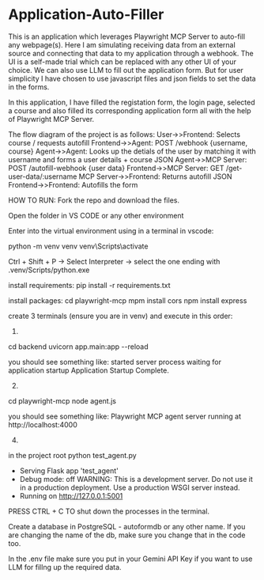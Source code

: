 # Application-Auto-Filler
This is an application which leverages Playwright MCP Server to auto-fill any webpage(s). Here I am simulating receiving data from an external source and connecting that data to my application through a webhook. The UI is a self-made trial which can be replaced with any other UI of your choice. We can also use LLM to fill out the application form. But for user simplicity I have chosen to use javascript files and json fields to set the data in the forms. 

In this application, I have filled the registation form, the login page, selected a course and also filled its corresponding application form all with the help of Playwright MCP Server.

The flow diagram of the project is as follows:
User->>Frontend: Selects course / requests autofill
Frontend->>Agent: POST /webhook {username, course}
Agent->>Agent: Looks up the detials of the user by matching it with username and forms a user details + course JSON
Agent->>MCP Server: POST /autofill-webhook {user data}
Frontend->>MCP Server: GET /get-user-data/:username
MCP Server->>Frontend: Returns autofill JSON
Frontend->>Frontend: Autofills the form


HOW TO RUN:
Fork the repo and download the files.

Open the folder in VS CODE or any other environment

Enter into the virtual environment using in a terminal in vscode:

python -m venv venv
venv\Scripts\activate       

Ctrl + Shift + P -> Select Interpreter -> select the one ending with .venv/Scripts/python.exe 

install requirements:
pip install -r requirements.txt

install packages:
cd playwright-mcp
mpm install cors
npm install express 


create 3 terminals (ensure you are in venv) and execute in this order:

1.
cd backend
uvicorn app.main:app --reload

you should see something like:
started server process
waiting for application startup
Application Startup Complete.

2.
cd playwright-mcp
node agent.js

you should see something like:
Playwright MCP agent server running at http://localhost:4000

4.
in the project root
python test_agent.py

 * Serving Flask app 'test_agent'
 * Debug mode: off
WARNING: This is a development server. Do not use it in a production deployment. Use a production WSGI server instead.
 * Running on http://127.0.0.1:5001



PRESS CTRL + C TO shut down the processes in the terminal.




Create a database in PostgreSQL - autoformdb or any other name. If you are changing the name of the db, make sure you change that in the code too.

In the .env file make sure you put in your Gemini API Key if you want to use LLM for fillng up the required data.
